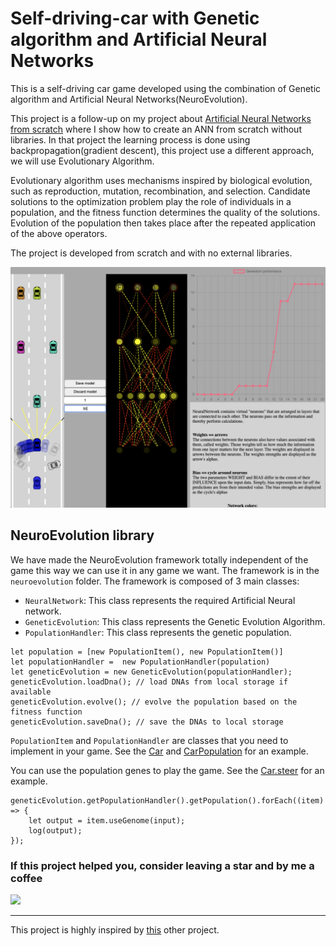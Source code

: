 # Self-driving-car with Genetic algorithm and Artificial Neural Networks

This is a self-driving car game developed using the combination of 
Genetic algorithm and Artificial Neural Networks(NeuroEvolution). 

This project is a follow-up on my project about [Artificial Neural Networks from scratch](https://github.com/apssouza22/neuralnet-browser) where I show how to create an ANN
from scratch without libraries. In that project the learning process is done using backpropagation(gradient descent), this project 
use a different approach, we will use Evolutionary Algorithm.

Evolutionary algorithm uses mechanisms inspired by biological evolution, such as reproduction, mutation, recombination, and selection. 
Candidate solutions to the optimization problem play the role of individuals in a population, and the fitness function determines the quality of the solutions. 
Evolution of the population then takes place after the repeated application of the above operators.

The project is developed from scratch and with no external libraries.

![Alt text](nn.png?raw=true "Self driving car")

## NeuroEvolution library
We have made the NeuroEvolution framework totally independent of the game this way we can use it in any game we want.
The framework is in the `neuroevolution` folder. The framework is composed of 3 main classes:
- `NeuralNetwork`: This class represents the required Artificial Neural network.
- `GeneticEvolution`: This class represents the Genetic Evolution Algorithm.
- `PopulationHandler`: This class represents the genetic population.

```
let population = [new PopulationItem(), new PopulationItem()]
let populationHandler =  new PopulationHandler(population)
let geneticEvolution = new GeneticEvolution(populationHandler);
geneticEvolution.loadDna(); // load DNAs from local storage if available
geneticEvolution.evolve(); // evolve the population based on the fitness function
geneticEvolution.saveDna(); // save the DNAs to local storage
```

`PopulationItem` and `PopulationHandler` are classes that you need to implement in your game. 
See the [Car](https://github.com/apssouza22/neuroevolution/blob/master/car.js#L1) and [CarPopulation](https://github.com/apssouza22/neuroevolution/blob/master/car.js#L176) for an example.


You can use the population genes to play the game. See the [Car.steer](https://github.com/apssouza22/neuroevolution/blob/master/car.js#L71) for an example.
```
geneticEvolution.getPopulationHandler().getPopulation().forEach((item) => {
    let output = item.useGenome(input);
    log(output);
});
```


### If this project helped you, consider leaving a star  and by me a coffee
<a href="https://www.buymeacoffee.com/apssouza"><img src="https://miro.medium.com/max/654/1*rQv8JgstmK0juxP-Kb4IGg.jpeg"></a>

---
This project is highly inspired by [this](https://github.com/gniziemazity/Self-driving-car) other project.
